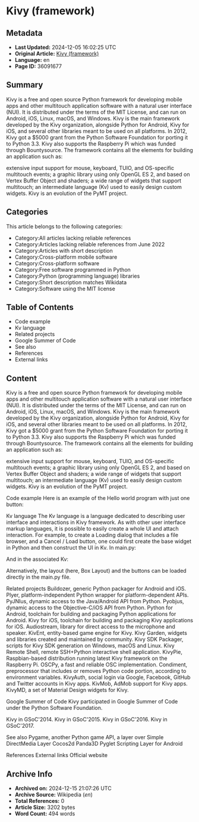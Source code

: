 # Kivy (framework)

## Metadata
- **Last Updated:** 2024-12-05 16:02:25 UTC
- **Original Article:** [Kivy (framework)](https://en.wikipedia.org/wiki/Kivy_(framework))
- **Language:** en
- **Page ID:** 36091677

## Summary
Kivy is a free and open source Python framework for developing mobile apps and other multitouch application software with a natural user interface (NUI). It is distributed under the terms of the MIT License, and can run on Android, iOS, Linux, macOS, and Windows.
Kivy is the main framework developed by the Kivy organization, alongside Python for Android, Kivy for iOS, and several other libraries meant to be used on all platforms. In 2012, Kivy got a $5000 grant from the Python Software Foundation for porting it to Python 3.3. Kivy also supports the Raspberry Pi which was funded through Bountysource.
The framework contains all the elements for building an application such as:

extensive input support for mouse, keyboard, TUIO, and OS-specific multitouch events;
a graphic library using only OpenGL ES 2, and based on Vertex Buffer Object and shaders;
a wide range of widgets that support multitouch;
an intermediate language (Kv) used to easily design custom widgets.
Kivy is an evolution of the PyMT project.

## Categories
This article belongs to the following categories:

- Category:All articles lacking reliable references
- Category:Articles lacking reliable references from June 2022
- Category:Articles with short description
- Category:Cross-platform mobile software
- Category:Cross-platform software
- Category:Free software programmed in Python
- Category:Python (programming language) libraries
- Category:Short description matches Wikidata
- Category:Software using the MIT license

## Table of Contents

- Code example
- Kv language
- Related projects
- Google Summer of Code
- See also
- References
- External links

## Content

Kivy is a free and open source Python framework for developing mobile apps and other multitouch application software with a natural user interface (NUI). It is distributed under the terms of the MIT License, and can run on Android, iOS, Linux, macOS, and Windows.
Kivy is the main framework developed by the Kivy organization, alongside Python for Android, Kivy for iOS, and several other libraries meant to be used on all platforms. In 2012, Kivy got a $5000 grant from the Python Software Foundation for porting it to Python 3.3. Kivy also supports the Raspberry Pi which was funded through Bountysource.
The framework contains all the elements for building an application such as:

extensive input support for mouse, keyboard, TUIO, and OS-specific multitouch events;
a graphic library using only OpenGL ES 2, and based on Vertex Buffer Object and shaders;
a wide range of widgets that support multitouch;
an intermediate language (Kv) used to easily design custom widgets.
Kivy is an evolution of the PyMT project.

Code example
Here is an example of the Hello world program with just one button:

Kv language
The Kv language is a language dedicated to describing user interface and interactions in Kivy framework. As with other user interface markup languages, it is possible to easily create a whole UI and attach interaction. For example, to create a Loading dialog that includes a file browser, and a Cancel / Load button, one could first create the base widget in Python and then construct the UI in Kv.
In main.py:

And in the associated Kv:

Alternatively, the layout (here, Box Layout) and the buttons can be loaded directly in the main.py file.

Related projects
Buildozer, generic Python packager for Android and iOS.
Plyer, platform-independent Python wrapper for platform-dependent APIs.
PyJNIus, dynamic access to the Java/Android API from Python.
Pyobjus, dynamic access to the Objective-C/iOS API from Python.
Python for Android, toolchain for building and packaging Python applications for Android.
Kivy for iOS, toolchain for building and packaging Kivy applications for iOS.
Audiostream, library for direct access to the microphone and speaker.
KivEnt, entity-based game engine for Kivy.
Kivy Garden, widgets and libraries created and maintained by community.
Kivy SDK Packager, scripts for Kivy SDK generation on Windows, macOS and Linux.
Kivy Remote Shell, remote SSH+Python interactive shell application.
KivyPie, Raspbian-based distribution running latest Kivy framework on the Raspberry Pi.
OSCPy, a fast and reliable OSC implementation.
Condiment, preprocessor that includes or removes Python code portion, according to environment variables.
KivyAuth, social login via Google, Facebook, GitHub and Twitter accounts in Kivy apps.
KivMob, AdMob support for Kivy apps.
KivyMD, a set of Material Design widgets for Kivy.

Google Summer of Code
Kivy participated in Google Summer of Code under the Python Software Foundation.

Kivy in GSoC'2014.
Kivy in GSoC'2015.
Kivy in GSoC'2016.
Kivy in GSoC'2017.

See also
Pygame, another Python game API, a layer over Simple DirectMedia Layer
Cocos2d
Panda3D
Pyglet
Scripting Layer for Android

References
External links
Official website

## Archive Info
- **Archived on:** 2024-12-15 21:07:26 UTC
- **Archive Source:** Wikipedia (_en_)
- **Total References:** 0
- **Article Size:** 3202 bytes
- **Word Count:** 494 words
